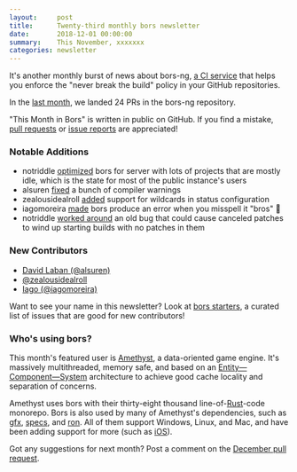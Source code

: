 ```yaml
---
layout:     post
title:      Twenty-third monthly bors newsletter
date:       2018-12-01 00:00:00
summary:    This November, xxxxxxx
categories: newsletter
---
```


It's another monthly burst of news about bors-ng, [a CI service](https://github.com/bundler/bundler/pull/6703) that helps you enforce the "never break the build" policy in your GitHub repositories.

In the [last month](https://github.com/bors-ng/bors-ng/pulls?utf8=%E2%9C%93&q=is%3Apr%20is%3Aclosed%20closed%3A2018-11-01..2018-11-30),
we landed 24 PRs in the bors-ng repository.

"This Month in Bors" is written in public on GitHub.
If you find a mistake, [pull requests] or [issue reports] are appreciated!

[pull requests]: https://github.com/bors-ng/bors-ng.github.io/pulls
[issue reports]: https://github.com/bors-ng/bors-ng.github.io/issues


### Notable Additions

* notriddle [optimized](https://github.com/bors-ng/bors-ng/pull/530) bors for server with lots of projects that are mostly idle, which is the state for most of the public instance's users
* alsuren [fixed](https://github.com/bors-ng/bors-ng/pull/544) a bunch of compiler warnings
* zealousidealroll [added](https://github.com/bors-ng/bors-ng/pull/547) support for wildcards in status configuration
* iagomoreira [made](https://github.com/bors-ng/bors-ng/pull/550) bors produce an error when you misspell it "bros" 👊
* notriddle [worked around](https://github.com/bors-ng/bors-ng/pull/552) an old bug that could cause canceled patches to wind up starting builds with no patches in them


### New Contributors

* [David Laban (@alsuren)](https://github.com/alsuren)
* [@zealousidealroll](https://github.com/zealousidealroll)
* [Iago (@iagomoreira)](https://github.com/iagomoreira)

Want to see your name in this newsletter? Look at [bors starters](https://bors.tech/starters/), a curated list of issues that are good for new contributors!


### Who's using bors?

This month's featured user is [Amethyst](https://www.amethyst.rs/), a data-oriented game engine. It's massively multithreaded, memory safe, and based on an [Entity—Component—System](https://en.wikipedia.org/wiki/Entity%E2%80%93component%E2%80%93system) architecture to achieve good cache locality and separation of concerns.

Amethyst uses bors with their thirty-eight thousand line-of-[Rust](https://rust-lang.org/)-code monorepo. Bors is also used by many of Amethyst's dependencies, such as [gfx](https://github.com/gfx-rs/gfx), [specs](https://github.com/slide-rs/specs), and [ron](https://github.com/ron-rs/ron). All of them support Windows, Linux, and Mac, and have been adding support for more (such as [iOS](https://github.com/gfx-rs/gfx/blob/3165d55/.travis.yml#L30-L34)).

Got any suggestions for next month?
Post a comment on the [December pull request](https://github.com/bors-ng/bors-ng.github.io/pull/68).
